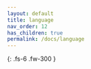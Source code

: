 ```yaml
---
layout: default
title: language
nav_order: 12
has_children: true
permalink: /docs/language
---
```


{: .fs-6 .fw-300 }
